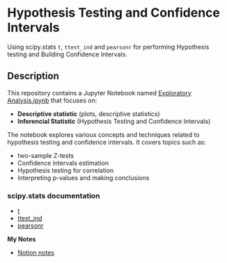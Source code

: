 # Hypothesis Testing and Confidence Intervals

Using scipy.stats `t`, `ttest_ind` and `pearsonr` for performing Hypothesis testing and Building Confidence Intervals.

## Description

This repository contains a Jupyter Notebook named [Exploratory Analysis.ipynb](https://github.com/Lacerdash/Hypothesis-Testing-Confidence-Interval/blob/main/Two-sample%20t-test/Exploratory%20Analysis.ipynb) that focuses on:

- **Descriptive statistic** (plots, descriptive statistics)
- **Inferencial Statistic** (Hypothesis Testing and Confidence Intervals)

The notebook explores various concepts and techniques related to hypothesis testing and confidence intervals. It covers topics such as:

- two-sample Z-tests
- Confidence intervals estimation
- Hypothesis testing for correlation
- Interpreting p-values and making conclusions

### scipy.stats documentation

* [t](https://docs.scipy.org/doc/scipy/reference/generated/scipy.stats.t.html)
* [ttest_ind](https://docs.scipy.org/doc/scipy/reference/generated/scipy.stats.ttest_ind.html)
* [pearsonr](https://docs.scipy.org/doc/scipy/reference/generated/scipy.stats.pearsonr.html)

**My Notes**

* [Notion notes](https://lacerdash.notion.site/Statistic-Intro-c107db9303194922bd9eedc5551ff240?pvs=4)
